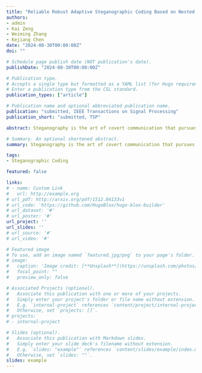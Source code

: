 ```yaml
---
title: "Reliable Robust Adaptive Steganographic Coding Based on Nested Polar Codes"
authors:
- admin
- Kai Zeng
- Weiming Zhang
- Kejiang Chen
date: "2024-08-30T00:00:00Z"
doi: ""

# Schedule page publish date (NOT publication's date).
publishDate: "2024-08-30T00:00:00Z"

# Publication type.
# Accepts a single type but formatted as a YAML list (for Hugo requirements).
# Enter a publication type from the CSL standard.
publication_types: ["article"]

# Publication name and optional abbreviated publication name.
publication: "submitted, IEEE Transactions on Signal Processing"
publication_short: "submitted, TSP"

abstract: Steganography is the art of covert communication that pursues the secrecy of concealment. In adaptive steganography, the most commonly used framework of steganography, the sender embeds a "secret message" signal within another "cover" signal with respect to a certain adaptive distortion function that measures the distortion incurred, contributing to the composite "stego" signal that resembles the cover, and the receiver extracts the "secret message" signal from the stego. When the communication channel between the sender and the receiver is noisy, robust steganography is needed, in which robust adaptive steganographic coding plays a central role. The existing robust adaptive steganographic coding methods can only provide very limited robustness, and they fail when the communication channel is bad. To ensure the success of covert communication, we propose a reliable robust adaptive steganographic coding scheme based on nested polar codes that possesses the highest robustness among the existing algorithms while the security performance is also maintained. Theoretically, we show that for the most important binary embedding, in the special case where the communication channel is a Binary Symmetric Channel (BSC), the proposed scheme is optimal under the constant distortion profile as the cover length N tends to infinity through powers of two when the design embedding rate is large enough. Experimentally, our method is capable of making sure the perfect extraction of the secret message in situations where the embedding rate is large or the communication channel is bad, while the existing algorithms are not applicable in these scenarios.

# Summary. An optional shortened abstract.
summary: Steganography is the art of covert communication that pursues the secrecy of concealment. In adaptive steganography, the most commonly used framework of steganography, the sender embeds a "secret message" signal within another "cover" signal with respect to a certain adaptive distortion function that measures the distortion incurred, contributing to the composite "stego" signal that resembles the cover, and the receiver extracts the "secret message" signal from the stego. When the communication channel between the sender and the receiver is noisy, robust steganography is needed, in which robust adaptive steganographic coding plays a central role. The existing robust adaptive steganographic coding methods can only provide very limited robustness, and they fail when the communication channel is bad. To ensure the success of covert communication, we propose a reliable robust adaptive steganographic coding scheme based on nested polar codes that possesses the highest robustness among the existing algorithms while the security performance is also maintained. Theoretically, we show that for the most important binary embedding, in the special case where the communication channel is a Binary Symmetric Channel (BSC), the proposed scheme is optimal under the constant distortion profile as the cover length N tends to infinity through powers of two when the design embedding rate is large enough. Experimentally, our method is capable of making sure the perfect extraction of the secret message in situations where the embedding rate is large or the communication channel is bad, while the existing algorithms are not applicable in these scenarios.

tags:
- Steganographic Coding

featured: false

links:
# - name: Custom Link
#   url: http://example.org
# url_pdf: http://arxiv.org/pdf/1512.04133v1
# url_code: 'https://github.com/HugoBlox/hugo-blox-builder'
# url_dataset: '#'
# url_poster: '#'
url_project: ''
url_slides: ''
# url_source: '#'
# url_video: '#'

# Featured image
# To use, add an image named `featured.jpg/png` to your page's folder. 
# image:
#   caption: 'Image credit: [**Unsplash**](https://unsplash.com/photos/s9CC2SKySJM)'
#   focal_point: ""
#   preview_only: false

# Associated Projects (optional).
#   Associate this publication with one or more of your projects.
#   Simply enter your project's folder or file name without extension.
#   E.g. `internal-project` references `content/project/internal-project/index.md`.
#   Otherwise, set `projects: []`.
# projects:
# - internal-project

# Slides (optional).
#   Associate this publication with Markdown slides.
#   Simply enter your slide deck's filename without extension.
#   E.g. `slides: "example"` references `content/slides/example/index.md`.
#   Otherwise, set `slides: ""`.
slides: example
---
```

<div style="display:none">
This work is driven by the results in my [previous paper](/publication/conference-paper/) on LLMs.

{{% callout note %}}
Create your slides in Markdown - click the *Slides* button to check out the example.
{{% /callout %}}

Add the publication's **full text** or **supplementary notes** here. You can use rich formatting such as including [code, math, and images](https://docs.hugoblox.com/content/writing-markdown-latex/).
</div>
